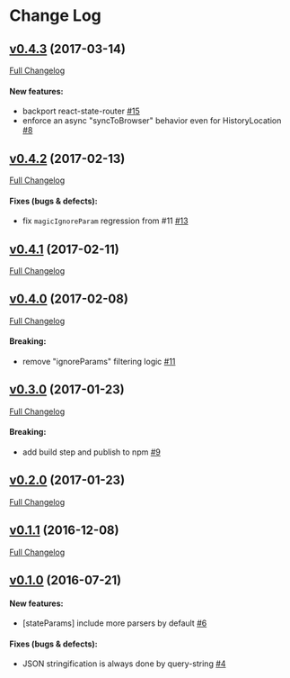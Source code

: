 #  Change Log



## [v0.4.3](https://github.com/buildo/state-react-router/tree/v0.4.3) (2017-03-14)
[Full Changelog](https://github.com/buildo/state-react-router/compare/v0.4.2...v0.4.3)

#### New features:

- backport react-state-router [#15](https://github.com/buildo/state-react-router/issues/15)
- enforce an async "syncToBrowser" behavior even for HistoryLocation [#8](https://github.com/buildo/state-react-router/issues/8)

## [v0.4.2](https://github.com/buildo/state-react-router/tree/v0.4.2) (2017-02-13)
[Full Changelog](https://github.com/buildo/state-react-router/compare/v0.4.1...v0.4.2)

#### Fixes (bugs & defects):

- fix `magicIgnoreParam` regression from #11 [#13](https://github.com/buildo/state-react-router/issues/13)

## [v0.4.1](https://github.com/buildo/state-react-router/tree/v0.4.1) (2017-02-11)
[Full Changelog](https://github.com/buildo/state-react-router/compare/v0.4.0...v0.4.1)

## [v0.4.0](https://github.com/buildo/state-react-router/tree/v0.4.0) (2017-02-08)
[Full Changelog](https://github.com/buildo/state-react-router/compare/v0.3.0...v0.4.0)

#### Breaking:

- remove "ignoreParams" filtering logic [#11](https://github.com/buildo/state-react-router/issues/11)

## [v0.3.0](https://github.com/buildo/state-react-router/tree/v0.3.0) (2017-01-23)
[Full Changelog](https://github.com/buildo/state-react-router/compare/v0.2.0...v0.3.0)

#### Breaking:

- add build step and publish to npm [#9](https://github.com/buildo/state-react-router/issues/9)

## [v0.2.0](https://github.com/buildo/state-react-router/tree/v0.2.0) (2017-01-23)
[Full Changelog](https://github.com/buildo/state-react-router/compare/v0.1.1...v0.2.0)

## [v0.1.1](https://github.com/buildo/state-react-router/tree/v0.1.1) (2016-12-08)
[Full Changelog](https://github.com/buildo/state-react-router/compare/v0.1.0...v0.1.1)

## [v0.1.0](https://github.com/buildo/state-react-router/tree/v0.1.0) (2016-07-21)


#### New features:

- [stateParams] include more parsers by default [#6](https://github.com/buildo/state-react-router/issues/6)

#### Fixes (bugs & defects):

- JSON stringification is always done by query-string [#4](https://github.com/buildo/state-react-router/issues/4)